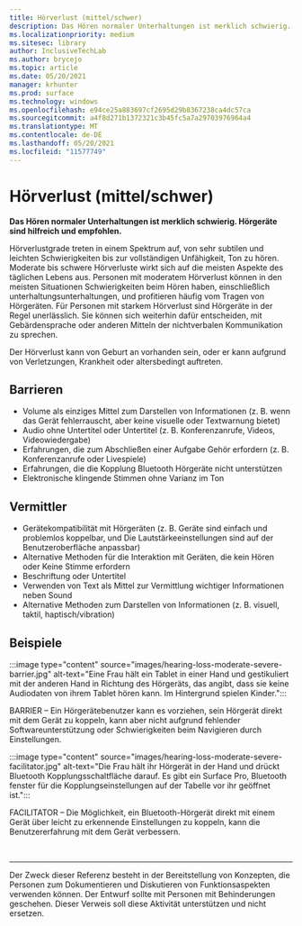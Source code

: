```yaml
---
title: Hörverlust (mittel/schwer)
description: Das Hören normaler Unterhaltungen ist merklich schwierig. Hörgeräte sind hilfreich und empfohlen
ms.localizationpriority: medium
ms.sitesec: library
author: InclusiveTechLab
ms.author: brycejo
ms.topic: article
ms.date: 05/20/2021
manager: krhunter
ms.prod: surface
ms.technology: windows
ms.openlocfilehash: e94ce25a883697cf2695d29b8367238ca4dc57ca
ms.sourcegitcommit: a4f8d271b1372321c3b45fc5a7a29703976964a4
ms.translationtype: MT
ms.contentlocale: de-DE
ms.lasthandoff: 05/20/2021
ms.locfileid: "11577749"
---
```

# <a name="hearing-loss-moderatesevere"></a>Hörverlust (mittel/schwer)

**Das Hören normaler Unterhaltungen ist merklich schwierig. Hörgeräte sind hilfreich und empfohlen.**

Hörverlustgrade treten in einem Spektrum auf, von sehr subtilen und leichten Schwierigkeiten bis zur vollständigen Unfähigkeit, Ton zu hören. Moderate bis schwere Hörverluste wirkt sich auf die meisten Aspekte des täglichen Lebens aus. Personen mit moderatem Hörverlust können in den meisten Situationen Schwierigkeiten beim Hören haben, einschließlich unterhaltungsunterhaltungen, und profitieren häufig vom Tragen von Hörgeräten. Für Personen mit starkem Hörverlust sind Hörgeräte in der Regel unerlässlich. Sie können sich weiterhin dafür entscheiden, mit Gebärdensprache oder anderen Mitteln der nichtverbalen Kommunikation zu sprechen.

Der Hörverlust kann von Geburt an vorhanden sein, oder er kann aufgrund von Verletzungen, Krankheit oder altersbedingt auftreten.

## <a name="barriers"></a>Barrieren
* Volume als einziges Mittel zum Darstellen von Informationen (z. B. wenn das Gerät fehlerrauscht, aber keine visuelle oder Textwarnung bietet)
* Audio ohne Untertitel oder Untertitel (z. B. Konferenzanrufe, Videos, Videowiedergabe)
* Erfahrungen, die zum Abschließen einer Aufgabe Gehör erfordern (z. B. Konferenzanrufe oder Livespiele)
* Erfahrungen, die die Kopplung Bluetooth Hörgeräte nicht unterstützen
* Elektronische klingende Stimmen ohne Varianz im Ton

## <a name="facilitators"></a>Vermittler
* Gerätekompatibilität mit Hörgeräten (z. B. Geräte sind einfach und problemlos koppelbar, und Die Lautstärkeeinstellungen sind auf der Benutzeroberfläche anpassbar)
* Alternative Methoden für die Interaktion mit Geräten, die kein Hören oder Keine Stimme erfordern
* Beschriftung oder Untertitel
* Verwenden von Text als Mittel zur Vermittlung wichtiger Informationen neben Sound
* Alternative Methoden zum Darstellen von Informationen (z. B. visuell, taktil, haptisch/vibration)

## <a name="examples"></a>Beispiele

:::image type="content" source="images/hearing-loss-moderate-severe-barrier.jpg" alt-text="Eine Frau hält ein Tablet in einer Hand und gestikuliert mit der anderen Hand in Richtung des Hörgeräts, das angibt, dass sie keine Audiodaten von ihrem Tablet hören kann. Im Hintergrund spielen Kinder.":::

BARRIER – Ein Hörgerätebenutzer kann es vorziehen, sein Hörgerät direkt mit dem Gerät zu koppeln, kann aber nicht aufgrund fehlender Softwareunterstützung oder Schwierigkeiten beim Navigieren durch Einstellungen. 

:::image type="content" source="images/hearing-loss-moderate-severe-facilitator.jpg" alt-text="Die Frau hält ihr Hörgerät in der Hand und drückt Bluetooth Kopplungsschaltfläche darauf. Es gibt ein Surface Pro, Bluetooth fenster für die Kopplungseinstellungen auf der Tabelle vor ihr geöffnet ist.":::

FACILITATOR – Die Möglichkeit, ein Bluetooth-Hörgerät direkt mit einem Gerät über leicht zu erkennende Einstellungen zu koppeln, kann die Benutzererfahrung mit dem Gerät verbessern. 


&nbsp;

[comment]: # (Footer-Anweisung)
___
Der Zweck dieser Referenz besteht in der Bereitstellung von Konzepten, die Personen zum Dokumentieren und Diskutieren von Funktionsaspekten verwenden können. Der Entwurf sollte mit Personen mit Behinderungen geschehen. Dieser Verweis soll diese Aktivität unterstützen und nicht ersetzen. 